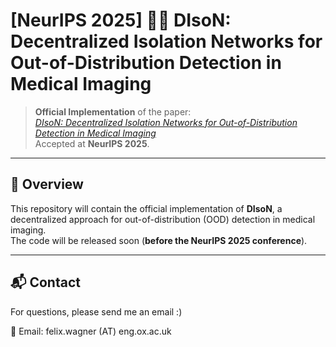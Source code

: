 # [NeurIPS 2025] 🧹💨 DIsoN: Decentralized Isolation Networks for Out-of-Distribution Detection in Medical Imaging

> **Official Implementation** of the paper:  
> *[DIsoN: Decentralized Isolation Networks for Out-of-Distribution Detection in Medical Imaging](https://arxiv.org/pdf/2506.09024)*  
> Accepted at **NeurIPS 2025**.

---

## 🚀 Overview

This repository will contain the official implementation of **DIsoN**, a decentralized approach for out-of-distribution (OOD) detection in medical imaging.  
The code will be released soon (**before the NeurIPS 2025 conference**).

---

## 📬 Contact

For questions, please send me an email :)

📧 Email: felix.wagner (AT) eng.ox.ac.uk


